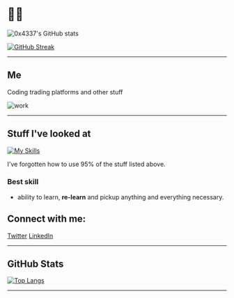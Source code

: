 # 👋🏼

![0x4337's GitHub stats](https://github-readme-stats.vercel.app/api?username=0x4337&show_icons=true&theme=radical)

[![GitHub Streak](https://streak-stats.demolab.com?user=0x4337&theme=react&hide_border=true)](https://git.io/streak-stats)

---

## Me

Coding trading platforms and other stuff


![work](https://i.imgur.com/iDSmtxL.png)

---

## Stuff I've looked at

[![My Skills](https://skillicons.dev/icons?i=html,css,js,react,tailwind,sass,nextjs,express,nodejs,ts,mysql,mongodb,aws,gcp,docker,postman,vercel,discord,firebase,stackoverflow)](https://skillicons.dev)


I've forgotten how to use 95% of the stuff listed above. 

### Best skill
- ability to learn, __re-learn__ and pickup anything and everything necessary.


## Connect with me:

[Twitter](https://twitter.com/VantriaDAO) 
[LinkedIn](https://linkedin.com/in/adamgedge)

---

## GitHub Stats

[![Top Langs](https://github-readme-stats-taupe-delta.vercel.app/api/top-langs/?username=0x4337&layout=compact)](https://github.com/0x4337/github-readme-stats)

---
